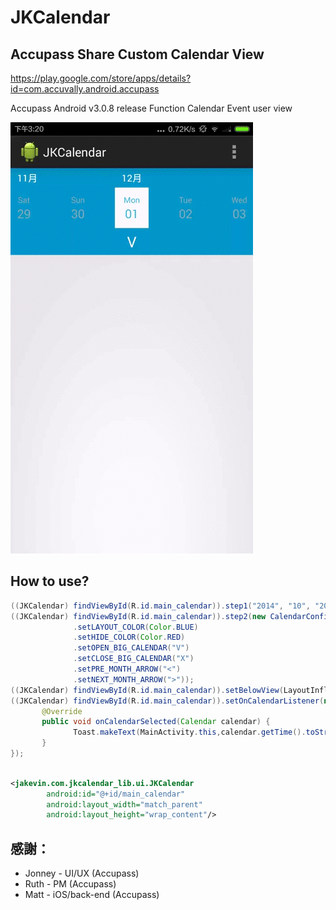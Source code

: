 JKCalendar
==========

## Accupass Share Custom Calendar View
https://play.google.com/store/apps/details?id=com.accuvally.android.accupass

Accupass Android v3.0.8 release Function Calendar Event user view

<img src="art/device-2014-12-01-152049.gif" />

## How to use?
```java
((JKCalendar) findViewById(R.id.main_calendar)).step1("2014", "10", "2014", "12");
((JKCalendar) findViewById(R.id.main_calendar)).step2(new CalendarConfig()
              .setLAYOUT_COLOR(Color.BLUE)
              .setHIDE_COLOR(Color.RED)
              .setOPEN_BIG_CALENDAR("V")
              .setCLOSE_BIG_CALENDAR("X")
              .setPRE_MONTH_ARROW("<")
              .setNEXT_MONTH_ARROW(">"));
((JKCalendar) findViewById(R.id.main_calendar)).setBelowView(LayoutInflater.from(this).inflate(R.layout.layout,null));
((JKCalendar) findViewById(R.id.main_calendar)).setOnCalendarListener(new JKCalendar.OnCalendarListener() {
       @Override
       public void onCalendarSelected(Calendar calendar) {
              Toast.makeText(MainActivity.this,calendar.getTime().toString(),Toast.LENGTH_LONG).show();
       }
});
        
```

```xml
<jakevin.com.jkcalendar_lib.ui.JKCalendar
        android:id="@+id/main_calendar"
        android:layout_width="match_parent"
        android:layout_height="wrap_content"/>
```

## 感謝：
* Jonney - UI/UX (Accupass)
* Ruth  - PM (Accupass)
* Matt - iOS/back-end (Accupass)
